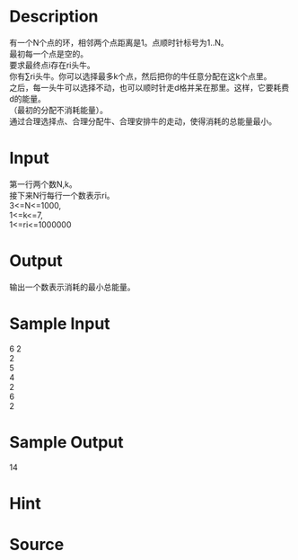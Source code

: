 
# Description

<div class="content"><div>有一个N个点的环，相邻两个点距离是1。点顺时针标号为1..N。</div>
<div>最初每一个点是空的。</div>
<div>要求最终点i存在ri头牛。</div>
<div></div>
<div>你有∑ri头牛。你可以选择最多k个点，然后把你的牛任意分配在这k个点里。</div>
<div>之后，每一头牛可以选择不动，也可以顺时针走d格并呆在那里。这样，它要耗费d的能量。</div>
<div>（最初的分配不消耗能量）。</div>
<div></div>
<div>通过合理选择点、合理分配牛、合理安排牛的走动，使得消耗的总能量最小。</div>
<div></div>
<p></p></div>

# Input

<div class="content"><div>第一行两个数N,k。</div>
<div>
<div>接下来N行每行一个数表示ri。</div>
<div>3&lt;=N&lt;=1000,</div>
<div>1&lt;=k&lt;=7,</div>
<div>1&lt;=ri&lt;=1000000</div>
<div></div>
</div>
<div>
<p></p>
</div></div>

# Output

<div class="content"><div>输出一个数表示消耗的最小总能量。</div>
<div></div>
<p></p></div>

# Sample Input

<div class="content"><span class="sampledata">6 2<br/>
2<br/>
5<br/>
4<br/>
2<br/>
6<br/>
2</span></div>

# Sample Output

<div class="content"><span class="sampledata">14</span></div>

# Hint

<div class="content"><p></p></div>

# Source

<div class="content"><p><a href="problemset.php?search="></a></p></div>


